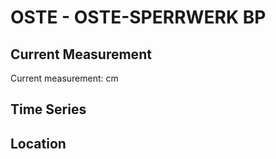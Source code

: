 # OSTE - OSTE-SPERRWERK BP

## Current Measurement

Current measurement: <Value topic="rivers/pegel-online/OSTE/OSTE-SPERRWERK BP/measurementValue"/> cm

## Time Series

<TimeSeries topic="rivers/pegel-online/OSTE/OSTE-SPERRWERK BP/measurementValue" period="week" />

## Location

<WorldMap>
  <Marker lat="53.82037403201107" lon="9.039876779241027" labelTopic="rivers/pegel-online/OSTE/OSTE-SPERRWERK BP" />
</WorldMap>
